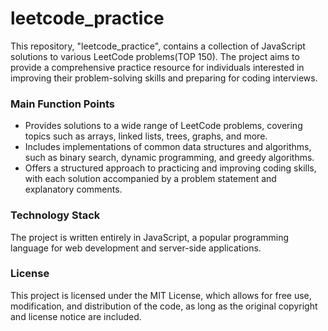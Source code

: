 # leetcode_practice

This repository, "leetcode_practice", contains a collection of JavaScript solutions to various LeetCode problems(TOP 150). The project aims to provide a comprehensive practice resource for individuals interested in improving their problem-solving skills and preparing for coding interviews.

### Main Function Points

- Provides solutions to a wide range of LeetCode problems, covering topics such as arrays, linked lists, trees, graphs, and more.
- Includes implementations of common data structures and algorithms, such as binary search, dynamic programming, and greedy algorithms.
- Offers a structured approach to practicing and improving coding skills, with each solution accompanied by a problem statement and explanatory comments.

### Technology Stack

The project is written entirely in JavaScript, a popular programming language for web development and server-side applications.

### License

This project is licensed under the MIT License, which allows for free use, modification, and distribution of the code, as long as the original copyright and license notice are included.
